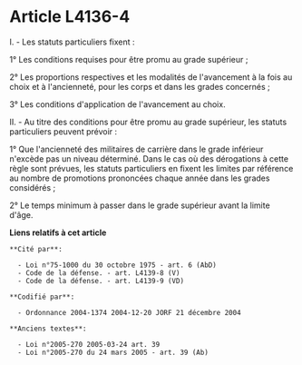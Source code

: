 # Article L4136-4

I. - Les statuts particuliers fixent :

1° Les conditions requises pour être promu au grade supérieur ;

2° Les proportions respectives et les modalités de l'avancement à la fois au choix et à l'ancienneté, pour les corps et dans
les grades concernés ;

3° Les conditions d'application de l'avancement au choix.

II. - Au titre des conditions pour être promu au grade supérieur, les statuts particuliers peuvent prévoir :

1° Que l'ancienneté des militaires de carrière dans le grade inférieur n'excède pas un niveau déterminé. Dans le cas où des
dérogations à cette règle sont prévues, les statuts particuliers en fixent les limites par référence au nombre de promotions
prononcées chaque année dans les grades considérés ;

2° Le temps minimum à passer dans le grade supérieur avant la limite d'âge.

**Liens relatifs à cet article**

	**Cité par**:

	  - Loi n°75-1000 du 30 octobre 1975 - art. 6 (AbD)
	  - Code de la défense. - art. L4139-8 (V)
	  - Code de la défense. - art. L4139-9 (VD)

	**Codifié par**:

	  - Ordonnance 2004-1374 2004-12-20 JORF 21 décembre 2004

	**Anciens textes**:

	  - Loi n°2005-270 2005-03-24 art. 39
	  - Loi n°2005-270 du 24 mars 2005 - art. 39 (Ab)
